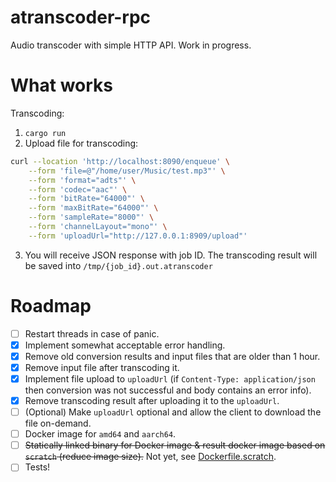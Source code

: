 # atranscoder-rpc

Audio transcoder with simple HTTP API. Work in progress.

# What works

Transcoding:
1. `cargo run`
2. Upload file for transcoding:
```bash
curl --location 'http://localhost:8090/enqueue' \
    --form 'file=@"/home/user/Music/test.mp3"' \
    --form 'format="adts"' \
    --form 'codec="aac"' \
    --form 'bitRate="64000"' \
    --form 'maxBitRate="64000"' \
    --form 'sampleRate="8000"' \
    --form 'channelLayout="mono"' \
    --form 'uploadUrl="http://127.0.0.1:8909/upload"'
```
3. You will receive JSON response with job ID. The transcoding result will be saved into `/tmp/{job_id}.out.atranscoder`

# Roadmap
- [ ] Restart threads in case of panic.
- [x] Implement somewhat acceptable error handling.
- [x] Remove old conversion results and input files that are older than 1 hour.
- [x] Remove input file after transcoding it.
- [x] Implement file upload to `uploadUrl` (if `Content-Type: application/json` then conversion was not successful and body contains an error info).
- [x] Remove transcoding result after uploading it to the `uploadUrl`.
- [ ] (Optional) Make `uploadUrl` optional and allow the client to download the file on-demand.
- [ ] Docker image for `amd64` and `aarch64`.
- [ ] ~~Statically linked binary for Docker image & result docker image based on `scratch` (reduce image size).~~ Not yet, see [Dockerfile.scratch](Dockerfile.scratch).
- [ ] Tests!